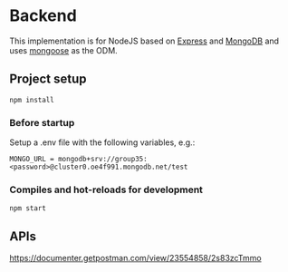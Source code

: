 # Backend

This implementation is for NodeJS based on [Express](https://expressjs.com/) and [MongoDB](https://www.mongodb.com/) and uses [mongoose](https://mongoosejs.com/) as the ODM.

## Project setup
```
npm install
```

### Before startup 
Setup a .env file with the following variables, e.g.:

```
MONGO_URL = mongodb+srv://group35:<password>@cluster0.oe4f991.mongodb.net/test
```

### Compiles and hot-reloads for development
```
npm start
```

## APIs
https://documenter.getpostman.com/view/23554858/2s83zcTmmo
